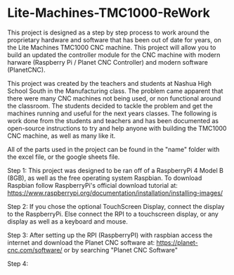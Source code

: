 # Lite-Machines-TMC1000-ReWork
This project is designed as a step by step process to work around the proprietary hardware and software that has been out of date for years, on the Lite Machines TMC1000 CNC
machine. This project will allow you to build an updated the controller module for the CNC machine with modern harware (Raspberry Pi / Planet CNC Controller) and modern software
(PlanetCNC).

This project was created by the teachers and students at Nashua High School South in the Manufacturing class. The problem came apparent that there were many CNC machines not being
used, or non functional around the classroom. The students decided to tackle the problem and get the machines running and useful for the next years classes. The following is work
done from the students and teachers and has been documented as open-source instructions to try and help anyone with building the TMC1000 CNC machine, as well as many like it.

All of the parts used in the project can be found in the "name" folder with the excel file, or the google sheets file.


Step 1: This project was designed to be ran off of a RaspberryPi 4 Model B (8GB), as well as the free operating system Raspbian. To download Raspbian follow RaspberryPi's official
download tutorial at: https://www.raspberrypi.org/documentation/installation/installing-images/

Step 2:
        If you chose the optional TouchScreen Display, connect the display to the RaspberryPi. Else connect the RPI to a touchscreen display, or any display as well as a keyboard
and mouse.

Step 3: After setting up the RPI (RaspberryPI) with raspbian access the internet and download the Planet CNC software at: https://planet-cnc.com/software/ or by searching
"Planet CNC Software"

Step 4: 
